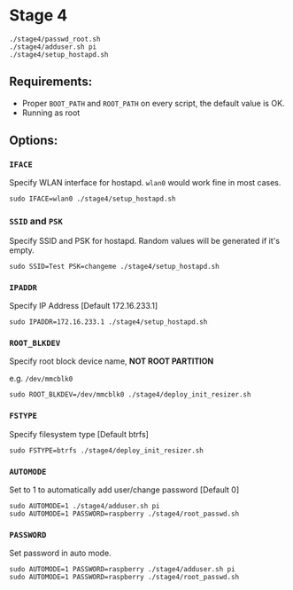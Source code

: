 # Stage 4
```
./stage4/passwd_root.sh
./stage4/adduser.sh pi
./stage4/setup_hostapd.sh
```
## Requirements:
* Proper `BOOT_PATH` and `ROOT_PATH` on every script, the default value is OK.
* Running as root

## Options:
### `IFACE`
Specify WLAN interface for hostapd.
`wlan0` would work fine in most cases.

    sudo IFACE=wlan0 ./stage4/setup_hostapd.sh

### `SSID` and `PSK`
Specify SSID and PSK for hostapd.
Random values will be generated if it's empty.

    sudo SSID=Test PSK=changeme ./stage4/setup_hostapd.sh

### `IPADDR`
Specify IP Address [Default 172.16.233.1]

    sudo IPADDR=172.16.233.1 ./stage4/setup_hostapd.sh

### `ROOT_BLKDEV`
Specify root block device name, **NOT ROOT PARTITION**

e.g. `/dev/mmcblk0`

    sudo ROOT_BLKDEV=/dev/mmcblk0 ./stage4/deploy_init_resizer.sh

### `FSTYPE`
Specify filesystem type [Default btrfs]

    sudo FSTYPE=btrfs ./stage4/deploy_init_resizer.sh

### `AUTOMODE`
Set to 1 to automatically add user/change password [Default 0]

    sudo AUTOMODE=1 ./stage4/adduser.sh pi
    sudo AUTOMODE=1 PASSWORD=raspberry ./stage4/root_passwd.sh 

### `PASSWORD`
Set password in auto mode.

    sudo AUTOMODE=1 PASSWORD=raspberry ./stage4/adduser.sh pi
    sudo AUTOMODE=1 PASSWORD=raspberry ./stage4/root_passwd.sh 

